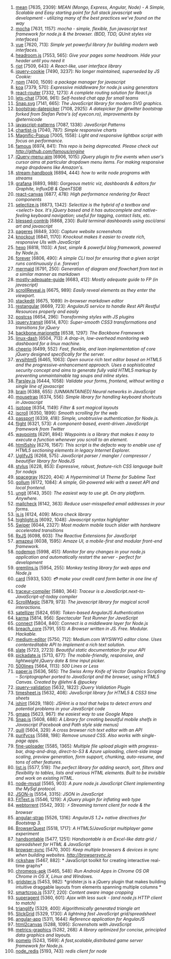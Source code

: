1. [mean](https://github.com/linnovate/mean) [7635, 2309]: *MEAN (Mongo, Express, Angular, Node) - A Simple, Scalable and Easy starting point for full stack javascript web development - utilizing many of the best practices we've found on the way*
2. [mocha](https://github.com/mochajs/mocha) [7631, 1157]: *mocha - simple, flexible, fun javascript test framework for node.js & the browser. (BDD, TDD, QUnit styles via interfaces)*
3. [vue](https://github.com/vuejs/vue) [7620, 713]: *Simple yet powerful library for building modern web interfaces.*
4. [headroom.js](https://github.com/WickyNilliams/headroom.js) [7553, 565]: *Give your pages some headroom. Hide your header until you need it*
5. [riot](https://github.com/riot/riot) [7509, 643]: *A React-like, user interface library*
6. [jquery-cookie](https://github.com/carhartl/jquery-cookie) [7490, 3237]: *No longer maintained, superseded by JS Cookie:*
7. [npm](https://github.com/npm/npm) [7400, 1509]: *a package manager for javascript*
8. [koa](https://github.com/koajs/koa) [7379, 570]: *Expressive middleware for node.js using generators*
9. [react-router](https://github.com/rackt/react-router) [7332, 1273]: *A complete routing solution for React.js*
10. [lets-chat](https://github.com/sdelements/lets-chat) [7306, 961]: *Self-hosted chat app for small teams*
11. [Snap.svg](https://github.com/adobe-webplatform/Snap.svg) [7141, 665]: *The JavaScript library for modern SVG graphics.*
12. [bootstrap-datepicker](https://github.com/eternicode/bootstrap-datepicker) [7108, 2925]: *A datepicker for @twitter bootstrap forked from Stefan Petre's (of eyecon.ro), improvements by @eternicode*
13. [javascript-patterns](https://github.com/shichuan/javascript-patterns) [7087, 1338]: *JavaScript Patterns*
14. [chartist-js](https://github.com/gionkunz/chartist-js) [7040, 787]: *Simple responsive charts*
15. [Magnific-Popup](https://github.com/dimsemenov/Magnific-Popup) [7005, 1558]: *Light and responsive lightbox script with focus on performance.*
16. [famous](https://github.com/Famous/famous) [6974, 841]: *This repo is being deprecated. Please check out http://github.com/famous/engine*
17. [jQuery-menu-aim](https://github.com/kamens/jQuery-menu-aim) [6906, 1015]: *jQuery plugin to fire events when user's cursor aims at particular dropdown menu items. For making responsive mega dropdowns like Amazon's.*
18. [stream-handbook](https://github.com/substack/stream-handbook) [6894, 444]: *how to write node programs with streams*
19. [grafana](https://github.com/grafana/grafana) [6893, 988]: *Gorgeous metric viz, dashboards & editors for Graphite, InfluxDB & OpenTSDB*
20. [react-canvas](https://github.com/Flipboard/react-canvas) [6877, 478]: *High performance <canvas> rendering for React components*
21. [selectize.js](https://github.com/brianreavis/selectize.js) [6873, 1342]: *Selectize is the hybrid of a textbox and \<select\> box. It's jQuery based and it has autocomplete and native-feeling keyboard navigation; useful for tagging, contact lists, etc.*
22. [blessed-contrib](https://github.com/yaronn/blessed-contrib) [6868, 230]: *Build terminal dashboards using ascii/ansi art and javascript*
23. [pageres](https://github.com/sindresorhus/pageres) [6849, 330]: *Capture website screenshots*
24. [knockout](https://github.com/knockout/knockout) [6841, 1170]: *Knockout makes it easier to create rich, responsive UIs with JavaScript*
25. [hexo](https://github.com/hexojs/hexo) [6818, 1103]: *A fast, simple & powerful blog framework, powered by Node.js.*
26. [forever](https://github.com/foreverjs/forever) [6806, 490]: *A simple CLI tool for ensuring that a given script runs continuously (i.e. forever)*
27. [mermaid](https://github.com/knsv/mermaid) [6791, 250]: *Generation of diagram and flowchart from text in a similar manner as markdown*
28. [mostly-adequate-guide](https://github.com/MostlyAdequate/mostly-adequate-guide) [6683, 412]: *Mostly adequate guide to FP (in javascript)*
29. [scrollReveal.js](https://github.com/jlmakes/scrollReveal.js) [6675, 989]: *Easily reveal elements as they enter the viewport.*
30. [stackedit](https://github.com/benweet/stackedit) [6675, 1089]: *In-browser markdown editor*
31. [restangular](https://github.com/mgonto/restangular) [6669, 723]: *AngularJS service to handle Rest API Restful Resources properly and easily*
32. [postcss](https://github.com/postcss/postcss) [6654, 296]: *Transforming styles with JS plugins*
33. [jquery.transit](https://github.com/rstacruz/jquery.transit) [6614, 870]: *Super-smooth CSS3 transformations and transitions for jQuery*
34. [backbone.marionette](https://github.com/marionettejs/backbone.marionette) [6538, 1297]: *The Backbone Framework*
35. [linux-dash](https://github.com/afaqurk/linux-dash) [6504, 713]: *A drop-in, low-overhead monitoring web dashboard for a linux machine.*
36. [cheerio](https://github.com/cheeriojs/cheerio) [6499, 552]: *Fast, flexible, and lean implementation of core jQuery designed specifically for the server.*
37. [wysihtml5](https://github.com/xing/wysihtml5) [6465, 1063]: *Open source rich text editor based on HTML5 and the progressive-enhancement approach. Uses a sophisticated security concept and aims to generate fully valid HTML5 markup by preventing unmaintainable tag soups and inline styles.*
38. [Parsley.js](https://github.com/guillaumepotier/Parsley.js) [6444, 1058]: *Validate your forms, frontend, without writing a single line of javascript*
39. [brain](https://github.com/harthur/brain) [6388, 655]: *[UNMAINTAINED] Neural networks in JavaScript*
40. [mousetrap](https://github.com/ccampbell/mousetrap) [6374, 556]: *Simple library for handling keyboard shortcuts in Javascript*
41. [isotope](https://github.com/metafizzy/isotope) [6354, 1149]: *Filter & sort magical layouts*
42. [iscroll](https://github.com/cubiq/iscroll) [6350, 1899]: *Smooth scrolling for the web*
43. [passport](https://github.com/jaredhanson/passport) [6339, 418]: *Simple, unobtrusive authentication for Node.js.*
44. [flight](https://github.com/flightjs/flight) [6321, 573]: *A component-based, event-driven JavaScript framework from Twitter*
45. [waypoints](https://github.com/imakewebthings/waypoints) [6291, 894]: *Waypoints is a library that makes it easy to execute a function whenever you scroll to an element.*
46. [html5shiv](https://github.com/aFarkas/html5shiv) [6276, 1567]: *This script is the defacto way to enable use of HTML5 sectioning elements in legacy Internet Explorer.*
47. [UglifyJS](https://github.com/mishoo/UglifyJS) [6268, 575]: *JavaScript parser / mangler / compressor / beautifier library for NodeJS*
48. [stylus](https://github.com/stylus/stylus) [6228, 853]: *Expressive, robust, feature-rich CSS language built for nodejs*
49. [spacegray](https://github.com/kkga/spacegray) [6220, 404]: *A Hyperminimal UI Theme for Sublime Text*
50. [gollum](https://github.com/gollum/gollum) [6172, 1084]: *A simple, Git-powered wiki with a sweet API and local frontend.*
51. [ungit](https://github.com/FredrikNoren/ungit) [6143, 350]: *The easiest way to use git. On any platform. Anywhere.*
52. [mailcheck](https://github.com/mailcheck/mailcheck) [6142, 363]: *Reduce user-misspelled email addresses in your forms.*
53. [is.js](https://github.com/arasatasaygin/is.js) [6124, 409]: *Micro check library*
54. [highlight.js](https://github.com/isagalaev/highlight.js) [6092, 1048]: *Javascript syntax highlighter*
55. [Swiper](https://github.com/nolimits4web/Swiper) [6044, 2327]: *Most modern mobile touch slider with hardware accelerated transitions*
56. [RxJS](https://github.com/Reactive-Extensions/RxJS) [6098, 603]: *The Reactive Extensions for JavaScript*
57. [amazeui](https://github.com/allmobilize/amazeui) [6038, 1595]: *Amaze UI, a mobile-first and modular front-end framework.*
58. [nodemon](https://github.com/remy/nodemon) [5998, 451]: *Monitor for any changes in your node.js application and automatically restart the server - perfect for development*
59. [gremlins.js](https://github.com/marmelab/gremlins.js) [5954, 255]: *Monkey testing library for web apps and Node.js*
60. [card](https://github.com/jessepollak/card) [5933, 530]: *:credit_card: make your credit card form better in one line of code*
61. [traceur-compiler](https://github.com/google/traceur-compiler) [5880, 364]: *Traceur is a JavaScript.next-to-JavaScript-of-today compiler*
62. [ScrollMagic](https://github.com/janpaepke/ScrollMagic) [5879, 973]: *The javascript library for magical scroll interactions.*
63. [satellizer](https://github.com/sahat/satellizer) [5824, 659]: *Token-based AngularJS Authentication*
64. [karma](https://github.com/karma-runner/karma) [5814, 956]: *Spectacular Test Runner for JavaScript*
65. [connect](https://github.com/senchalabs/connect) [5804, 840]: *Connect is a middleware layer for Node.js*
66. [breach_core](https://github.com/breach/breach_core) [5791, 551]: *A Browser written in JS. Free. Modular. Hackable.*
67. [medium-editor](https://github.com/yabwe/medium-editor) [5750, 712]: *Medium.com WYSIWYG editor clone. Uses contenteditable API to implement a rich text solution.*
68. [slate](https://github.com/tripit/slate) [5723, 2723]: *Beautiful static documentation for your API*
69. [pickadate.js](https://github.com/amsul/pickadate.js) [5713, 677]: *The mobile-friendly, responsive, and lightweight jQuery date & time input picker.*
70. [500lines](https://github.com/aosabook/500lines) [5664, 1113]: *500 Lines or Less*
71. [paper.js](https://github.com/paperjs/paper.js) [5636, 565]: *The Swiss Army Knife of Vector Graphics Scripting – Scriptographer ported to JavaScript and the browser, using HTML5 Canvas. Created by @lehni & @puckey*
72. [jquery-validation](https://github.com/jzaefferer/jquery-validation) [5632, 1822]: *jQuery Validation Plugin*
73. [timesheet.js](https://github.com/sbstjn/timesheet.js) [5632, 408]: *JavaScript library for HTML5 & CSS3 time sheets*
74. [jshint](https://github.com/jshint/jshint) [5629, 1180]: *JSHint is a tool that helps to detect errors and potential problems in your JavaScript code*
75. [gmaps](https://github.com/hpneo/gmaps) [5623, 967]: *the easiest way to use Google Maps*
76. [Snap.js](https://github.com/jakiestfu/Snap.js) [5608, 688]: *A Library for creating beautiful mobile shelfs in Javascript (Facebook and Path style side menus)*
77. [quill](https://github.com/quilljs/quill) [5604, 329]: *A cross browser rich text editor with an API*
78. [purifycss](https://github.com/purifycss/purifycss) [5588, 198]: *Remove unused CSS. Also works with single-page apps.*
79. [fine-uploader](https://github.com/FineUploader/fine-uploader) [5585, 1365]: *Multiple file upload plugin with progress-bar, drag-and-drop, direct-to-S3 & Azure uploading, client-side image scaling, preview generation, form support, chunking, auto-resume, and tons of other features.*
80. [list.js](https://github.com/javve/list.js) [5577, 519]: *The perfect library for adding search, sort, filters and flexibility to tables, lists and various HTML elements. Built to be invisible and work on existing HTML.*
81. [node-mysql](https://github.com/felixge/node-mysql) [5565, 903]: *A pure node.js JavaScript Client implementing the MySql protocol.*
82. [JSON-js](https://github.com/douglascrockford/JSON-js) [5554, 3315]: *JSON in JavaScript*
83. [FitText.js](https://github.com/davatron5000/FitText.js) [5546, 1219]: *A jQuery plugin for inflating web type*
84. [webtorrent](https://github.com/feross/webtorrent) [5542, 393]: *:zap: Streaming torrent client for node & the browser*
85. [angular-strap](https://github.com/mgcrea/angular-strap) [5526, 1316]: *AngularJS 1.2+ native directives for Bootstrap 3.*
86. [BrowserQuest](https://github.com/mozilla/BrowserQuest) [5518, 1717]: *A HTML5/JavaScript multiplayer game experiment*
87. [handsontable](https://github.com/handsontable/handsontable) [5477, 1251]: *Handsontable is an Excel-like data grid / spreadsheet for HTML & JavaScript*
88. [browser-sync](https://github.com/BrowserSync/browser-sync) [5470, 300]: *Keep multiple browsers & devices in sync when building websites. http://browsersync.io*
89. [rickshaw](https://github.com/shutterstock/rickshaw) [5467, 882]: * JavaScript toolkit for creating interactive real-time graphs*
90. [chromeos-apk](https://github.com/vladikoff/chromeos-apk) [5465, 548]: *Run Android Apps in Chrome OS OR Chrome in OS X, Linux and Windows.*
91. [gridster.js](https://github.com/ducksboard/gridster.js) [5453, 982]: *gridster.js is a jQuery plugin that makes building intuitive draggable layouts from elements spanning multiple columns *
92. [smartcrop.js](https://github.com/jwagner/smartcrop.js) [5377, 220]: *Content aware image cropping*
93. [superagent](https://github.com/visionmedia/superagent) [5360, 601]: *Ajax with less suck - (and node.js HTTP client to match)*
94. [trianglify](https://github.com/qrohlf/trianglify) [5329, 400]: *Algorithmically generated triangle art*
95. [SlickGrid](https://github.com/mleibman/SlickGrid) [5329, 1730]: *A lightning fast JavaScript grid/spreadsheet*
96. [angular-app](https://github.com/angular-app/angular-app) [5311, 1644]: *Reference application for AngularJS*
97. [html2canvas](https://github.com/niklasvh/html2canvas) [5288, 1095]: *Screenshots with JavaScript*
98. [metrics-graphics](https://github.com/mozilla/metrics-graphics) [5282, 268]: *A library optimized for concise, principled data graphics and layouts.*
99. [pomelo](https://github.com/NetEase/pomelo) [5243, 1569]: *A fast,scalable,distributed game server framework for Node.js.*
100. [node_redis](https://github.com/NodeRedis/node_redis) [5193, 743]: *redis client for node*
